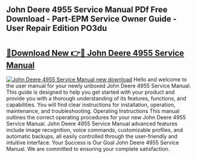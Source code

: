 ## John Deere 4955 Service Manual PDf Free Download - Part-EPM Service Owner Guide - User Repair Edition PO3du

# <h2><a href="http://bc89959.oget.top/?id=John+Deere+4955+Service+Manual">🔗Download New 👉🔴 John Deere 4955 Service Manual</a></h2>

[![John Deere 4955 Service Manual new download](https://i.imgur.com/5g1atiW.png)](http://bc89959.oget.top/?id=John+Deere+4955+Service+Manual)
Hello and welcome to the user manual for your newly unboxed John Deere 4955 Service Manual. This guide is designed to help you get started with your product and provide you with a thorough understanding of its features, functions, and capabilities. You will find clear instructions for installation, operation, maintenance, and troubleshooting. Operating Instructions This manual outlines the correct operating procedures for your new John Deere 4955 Service Manual. John Deere 4955 Service Manual advanced features include image recognition, voice commands, customizable profiles, and automatic backups, all easily controlled through the user-friendly and intuitive interface. Your Success is Our Goal John Deere 4955 Service Manual. We are committed to ensuring your complete satisfaction.
